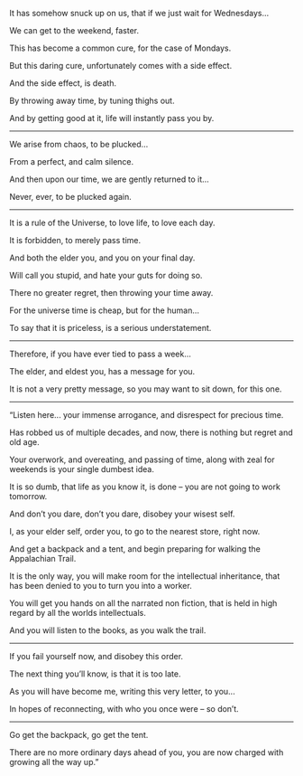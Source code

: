 It has somehow snuck up on us,
that if we just wait for Wednesdays…

We can get to the weekend,
faster.

This has become a common cure,
for the case of Mondays.

But this daring cure,
unfortunately comes with a side effect.

And the side effect,
is death.

By throwing away time,
by tuning thighs out.

And by getting good at it,
life will instantly pass you by.

---

We arise from chaos,
to be plucked…

From a perfect,
and calm silence.

And then upon our time,
we are gently returned to it…

Never, ever,
to be plucked again.

---

It is a rule of the Universe,
to love life, to love each day.

It is forbidden,
to merely pass time.

And both the elder you,
and you on your final day.

Will call you stupid,
and hate your guts for doing so.

There no greater regret,
then throwing your time away.

For the universe time is cheap,
but for the human…

To say that it is priceless,
is a serious understatement.

---

Therefore,
if you have ever tied to pass a week…

The elder, and eldest you,
has a message for you.

It is not a very pretty message,
so you may want to sit down, for this one.

---

“Listen here...
your immense arrogance, and disrespect for precious time.

Has robbed us of multiple decades,
and now, there is nothing but regret and old age.

Your overwork, and overeating, and passing of time,
along with zeal for weekends is your single dumbest idea.

It is so dumb, that life as you know it,
is done – you are not going to work tomorrow.

And don’t you dare,
don’t you dare, disobey your wisest self.

I, as your elder self, order you,
to go to the nearest store, right now.

And get a backpack and a tent,
and begin preparing for walking the Appalachian Trail.

It is the only way, you will make room for the intellectual inheritance,
that has been denied to you to turn you into a worker.

You will get you hands on all the narrated non fiction,
that is held in high regard by all the worlds intellectuals.

And you will listen to the books,
as you walk the trail.

---

If you fail yourself now,
and disobey this order.

The next thing you’ll know,
is that it is too late.

As you will have become me,
writing this very letter, to you...

In hopes of reconnecting,
with who you once were – so don’t.

---

Go get the backpack,
go get the tent.

There are no more ordinary days ahead of you,
you are now charged with growing all the way up.”
